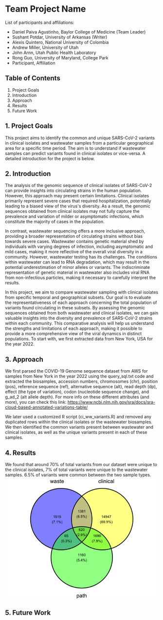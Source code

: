 # Team Project Name

List of participants and affiliations:
- Daniel Paiva Agustinho, Baylor College of Medicine (Team Leader)
- Sushant Potdar, University of Arkansas (Writer)
- Alexis Quintero, National University of Colombia
- Andrew Miller, University of Utah
- John Arnn,  Utah Public Health Laboratory
- Rong Guo, University of Maryland, College Park
- Participant, Affiliation

## Table of Contents
1. Project Goals
2. Introduction
3. Approach
4. Results
5. Future Work

## 1. Project Goals
This project aims to identify the common and unique SARS-CoV-2 variants in clinical isolates and wastewater samples from a particular geographical area for a specific time period. The aim is to understand if wastewater samples can predict variants found in clinical isolates or vice-versa. A detailed introduction for the project is below.

## 2. Introduction
The analysis of the genomic sequence of clinical isolates of SARS-CoV-2 can provide insights into circulating strains in the human population. However, this approach may present certain limitations. Clinical isolates primarily represent severe cases that required hospitalization, potentially leading to a biased view of the virus's diversity. As a result, the genomic sequences obtained from clinical isolates may not fully capture the prevalence and variation of milder or asymptomatic infections, which constitute the majority of cases in the population.

In contrast, wastewater sequencing offers a more inclusive approach, providing a broader representation of circulating strains without bias towards severe cases. Wastewater contains genetic material shed by individuals with varying degrees of infection, including asymptomatic and mild cases, making it more reflective of the overall viral diversity in a community. However, wastewater testing has its challenges. The conditions within wastewater can lead to RNA degradation, which may result in the potential underestimation of minor alleles or variants. The indiscriminate representation of genetic material in wastewater also includes viral RNA from non-infectious particles, making it necessary to carefully interpret the results.

In this project, we aim to compare wastewater sampling with clinical isolates from specific temporal and geographical subsets. Our goal is to evaluate the representativeness of each approach concerning the total population of variants found circulating in these subsets. By assessing the genomic sequences obtained from both wastewater and clinical isolates, we can gain valuable insights into the diversity and prevalence of SARS-CoV-2 strains within each community. This comparative analysis will help us understand the strengths and limitations of each approach, making it possible to provide a more comprehensive view of the viral dynamics in distinct populations. To start with, we first extracted data from New York, USA for the year 2022. 

## 3. Approach
We first parsed the COVID-19 Genome sequence dataset from AWS for samples from New York in the year 2022 using the query_sql.txt code and extracted the biosamples, accession numbers, chromosomes (chr), position (pos), reference sequence (ref), alternative sequence (alt), read depth (dp), effect (the type of variation), codon (nucleotide sequence change), and g_ad_2 (alt allele depth). For more info on these different attributes (and more), you can check this link: https://www.ncbi.nlm.nih.gov/sra/docs/sra-cloud-based-annotated-variations-table/ 

We later used a customized R script (ci_ww_variants.R) and removed any duplicated rows within the clinical isolates or the wastewater biosamples. We then identified the common variants present between wastewater and clinical isolates, as well as the unique variants present in each of these samples. 

## 4. Results
We found that around 70% of total variants from our dataset were unique to the clinical isolates, 7% of total variants were unique to the wastewater samples. 6.5% of variants were common between the two sample types.
![alt text](https://raw.githubusercontent.com/NCBI-Codeathons/vcf-4-population-genomics-team-agustinho/main/Variant%20Venn%20Diagram.png)



## 5. Future Work
